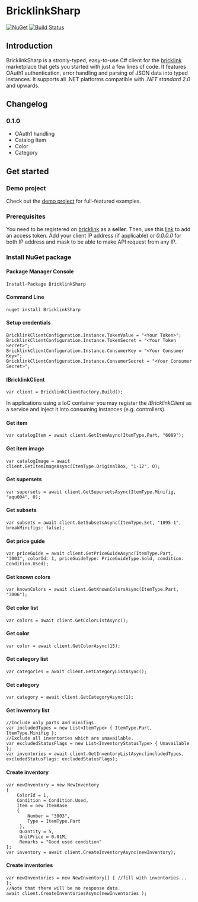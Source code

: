 
# BricklinkSharp

[![NuGet](https://img.shields.io/nuget/v/BricklinkSharp?color=blue)](https://www.nuget.org/packages/BricklinkSharp/)
[![Build Status](https://dev.azure.com/jeisenbach/BricklinkSharp/_apis/build/status/gebirgslok.BricklinkSharp?branchName=master)](https://dev.azure.com/jeisenbach/BricklinkSharp/_build/latest?definitionId=1&branchName=master)

## Introduction

BricklinkSharp is a stronly-typed, easy-to-use C# client for the [bricklink](https://www.bricklink.com/v2/main.page) marketplace that gets you started with just a few lines of code. It features OAuth1 authentication, error handling and parsing of JSON data into typed instances.
It supports all .NET platforms compatible with *.NET standard 2.0* and upwards.

## Changelog

### 0.1.0
 - OAuth1 handling
 - Catalog Item
 - Color
 - Category
 
## Get started

### Demo project

Check out the [demo project](https://github.com/gebirgslok/BricklinkSharp/tree/master/BricklinkSharp.Demos) for full-featured examples.

### Prerequisites

You need to be registered on [bricklink](https://www.bricklink.com/v2/main.page) as a **seller**. Then, use this [link](https://www.bricklink.com/v2/api/register_consumer.page) to add an access token. Add your client IP address (if applicable) or *0.0.0.0* for both IP address and mask to be able to make API request from any IP.

### Install NuGet package 

#### Package Manager Console
    
	Install-Package BricklinkSharp
	
#### Command Line
    
	nuget install BricklinkSharp
	
#### Setup credentials
    
	BricklinkClientConfiguration.Instance.TokenValue = "<Your Token>";
    BricklinkClientConfiguration.Instance.TokenSecret = "<Your Token Secret>";
    BricklinkClientConfiguration.Instance.ConsumerKey = "<Your Consumer Key>";
    BricklinkClientConfiguration.Instance.ConsumerSecret = "<Your Consumer Secret>";
	
#### IBricklinkClient
    
	var client = BricklinkClientFactory.Build();
	
In applications using a IoC container you may register the *IBricklinkClient* as a service and inject it into consuming instances (e.g. controllers).
  
####  Get item
    
	var catalogItem = await client.GetItemAsync(ItemType.Part, "6089");
	
#### Get item image
    
	var catalogImage = await client.GetItemImageAsync(ItemType.OriginalBox, "1-12", 0);
	
#### Get supersets
    
	var supersets = await client.GetSupersetsAsync(ItemType.Minifig, "aqu004", 0);
	
#### Get subsets    
    
	var subsets = await client.GetSubsetsAsync(ItemType.Set, "1095-1", breakMinifigs: false);
	 
#### Get price guide
    
	var priceGuide = await client.GetPriceGuideAsync(ItemType.Part, "3003", colorId: 1, priceGuideType: PriceGuideType.Sold, condition: Condition.Used);
	
#### Get known colors
    
	var knownColors = await client.GetKnownColorsAsync(ItemType.Part, "3006");
	
#### Get color list
    
	var colors = await client.GetColorListAsync();
	
#### Get color
    
	var color = await client.GetColorAsync(15);
	
#### Get category list
    
	var categories = await client.GetCategoryListAsync();
	
#### Get category
    
	var category = await client.GetCategoryAsync(1);

#### Get inventory list

	//Include only parts and minifigs.
	var includedTypes = new List<ItemType> { ItemType.Part, ItemType.Minifig };
	//Exclude all inventories which are unavailable.
	var excludedStatusFlags = new List<InventoryStatusType> { Unavailable };
	var inventories = await client.GetInventoryListAsync(includedTypes, excludedStatusFlags: excludedStatusFlags);

#### Create inventory

    var newInventory = new NewInventory
	{
		ColorId = 1,
		Condition = Condition.Used,
		Item = new ItemBase
		{
			Number = "3003",
            Type = ItemType.Part
         },
         Quantity = 5,
         UnitPrice = 0.01M,
         Remarks = "Good used condition"
    };
    var inventory = await client.CreateInventoryAsync(newInventory);
    
 #### Create inventories
 
    var newInventories = new NewInventory[] { //fill with inventories... };
    //Note that there will be no response data.
    await client.CreateInventoriesAsync(newInventories );
